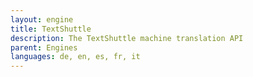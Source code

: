 ```yaml
---
layout: engine
title: TextShuttle
description: The TextShuttle machine translation API
parent: Engines
languages: de, en, es, fr, it
---
```

